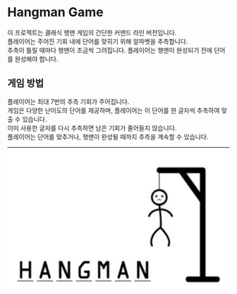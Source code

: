 # Hangman Game

이 프로젝트는 클래식 행맨 게임의 간단한 커맨드 라인 버전입니다.   
플레이어는 주어진 기회 내에 단어를 맞히기 위해 알파벳을 추측합니다.   
추측이 틀릴 때마다 행맨이 조금씩 그려집니다. 플레이어는 행맨이 완성되기 전에 단어를 완성해야 합니다.


## 게임 방법

플레이어는 최대 7번의 추측 기회가 주어집니다.  
게임은 다양한 난이도의 단어를 제공하며, 플레이어는 이 단어를 한 글자씩 추측하여 맞출 수 있습니다.  
이미 사용한 글자를 다시 추측하면 남은 기회가 줄어들지 않습니다.   
플레이어는 단어를 맞추거나, 행맨이 완성될 때까지 추측을 계속할 수 있습니다.  

![Hangman Game](https://github.com/secgyu/Hangman_PY/blob/main/Hangman.png)
